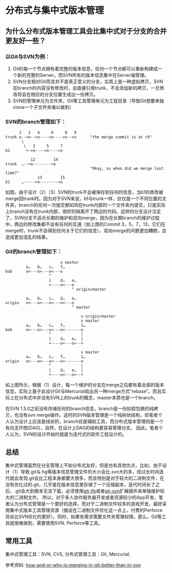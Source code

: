 # 分布式与集中式版本管理

## 为什么分布式版本管理工具会比集中式对于分支的合并更友好一些？
### 以Git与SVN为例：
1. Git的每一个节点拥有着完整的版本信息，任何一个节点都可以重新构建成一个新的完整的Server，而SVN所有的版本信息集中在Server端管理。
2. SVN分支相对Git而言并不是真正意义的分支，实质上是一种虚拟拷贝，SVN在branch的内容没有修改时，会直接引用trunk，不会添加新的拷贝，一旦修改将会在相应的分支位置生成出一份拷贝。
3. SVN的管理单元为文件夹，Git等工具管理单元为工程目录（导致Git想要单独clone一个子文件夹难以做到）

### SVN的branch管理如下：
```
      1   2   4     6     8   9
trunk o-->o-->o---->o---->o-->o      "the merge commit is at r9"
       \
        \   3     5     7
b1       +->o---->o---->o
```
```
           12        14
trunk  …-->o-------->o
                                     "Okay, so when did we merge last time?"
              13        15
b1     …----->o-------->o
```
如图，由于设计（2）（3）SVN的trunk不会被保存到任何的信息，当b1的修改被merge回trunk时。因为对于SVN来说，b1与trunk一样，仅仅是一个不同位置的文件夹，branch的任何一次提交都如同在trunk内部的一个文件夹内提交，只是实际上branch没有在trunk内部，很好的隔离开了两边的代码。这样的分支设计注定了，SVN分支不适合长期的维护和双向merge，因为在长期branch的维护过程中，两边的修改集都不会有任何的互通（如上图的Commit 3，5，7，13，它们在merge时，trunk不会得到任何关于它们的信息），双向merge的问题更加糟糕，会造成更加混乱的结果。

### Git的branch管理如下：
```
                        v master
         a…   b…   c…   f…
bob      o<---o<---o<---o
                   ^
                   |    d…   e…
                   +----o<---o
                             ^ origin/master

         a…   b…   c…   d…   e…
origin   o<---o<---o<---o<---o
                             ^ master

```
```
                                 v origin/master
                                 v master
         a…   b…   c…   f…       1…
bob      o<---o<---o<---o<-------o
                   ^             |
                   |    d…   e…  |
                   +----o<---o<--+

                                 v master
         a…   b…   c…   f…       1…
origin   o<---o<---o<---o<-------o
                   ^             |
                   |    d…   e…  |
                   +----o<---o<--+
```
如上图所示，根据（1）设计，每一个维护的分支在merge之后都有着全部的版本信息，实际上基于此设计Git与Mercurial给出另一种merge方式“rebase”。而且实际上在分布式中并没有SVN上的trunk的概念，master本质也是一个branch。

在SVN 1.5.0之前没有存储任何的branch信息，branch是一份如假包换的纯拷贝，也没有svn merge操作。这时的SVN版本管理是一个纯树状结构，但笔者个人认为设计上应该是线状的，branch仅是辅助工具，而分布式版本管理则是一个有向无环图(DAG)，自然，在设计上DAG的结构更容易管理分支。
因此，笔者个人认为，SVN的设计开始时就是为迭代式的软件工程设计的。

## 总结
集中式管理虽然在分支管理上不如分布式友好，但是也有其他优点，比如，由于设计（1）导致.git与.hg等版本信息管理文件的大小会比.svn大的多，经过长时间迭代就会发现.git会比工程本身都要大很多，而且特别是对于较大的二进制文件，在没有优化过的.git，几乎是在版本信息里存储了一个压缩副本，迭代时间长了之后，.git会大到根本无法下载，必须使用[git-lfs](https://git-lfs.github.com/)或者[git-svn](https://git-scm.com/docs/git-svn)扩展插件来单独维护较大的二进制文件。
所以，对于多人协作服务器开发或者资源较少的App开发，笔者认为分布式管理是一个更好的选择，而对于二进制文件较多的游戏开发，最好采用集中式版本工具管理资源（据说在二进制文件优化这一点上，付费的Perforce将会比SVN优化的更好）。同时，如果有需求需要文件夹管理权限，那么，Git等工具就很难做到，需要使用SVN, Perforce等工具。

## 常用工具
集中式管理工具：SVN, CVS, 
分布式管理工具：Git, Mercurial, 

参考资料: 
[how-and-or-why-is-merging-in-git-better-than-in-svn](http://stackoverflow.com/questions/2471606/how-and-or-why-is-merging-in-git-better-than-in-svn)
